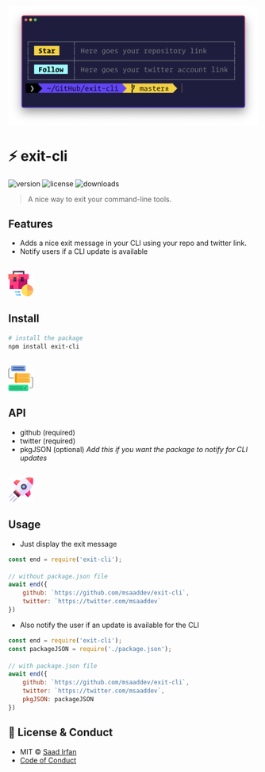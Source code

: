 ![image](assets/image.png)

# ⚡️ exit-cli

![version](https://img.shields.io/npm/v/exit-cli?color=%236445F6)
![license](https://img.shields.io/npm/l/exit-cli?color=%236445F6)
![downloads](https://img.shields.io/npm/dt/exit-cli?color=%236445F6)

>A nice way to exit your command-line tools.

## Features

- Adds a nice exit message in your CLI using your repo and twitter link.
- Notify users if a CLI update is available

<br>

<img src="./assets/suitcase.png" width="10%" />

## Install

```sh
# install the package
npm install exit-cli
```

<br>

<img src="./assets/api.png" width="10%" />

## API

- github (required)
- twitter (required)
- pkgJSON (optional) *Add this if you want the package to notify for CLI updates*

<br>

<img src="./assets/rocket.png" width="10%" />

## Usage

- Just display the exit message
```js
const end = require('exit-cli');

// without package.json file
await end({
	github: `https://github.com/msaaddev/exit-cli`,
	twitter: `https://twitter.com/msaaddev`
})

```

- Also notify the user if an update is available for the CLI

```js
const end = require('exit-cli');
const packageJSON = require('./package.json');

// with package.json file
await end({
	github: `https://github.com/msaaddev/exit-cli`,
	twitter: `https://twitter.com/msaaddev`,
	pkgJSON: packageJSON
})

```


## 🔑 License & Conduct

- MIT © [Saad Irfan](https://github.com/msaaddev)
- [Code of Conduct](https://github.com/msaaddev/exit-cli/blob/master/code-of-conduct.md)
